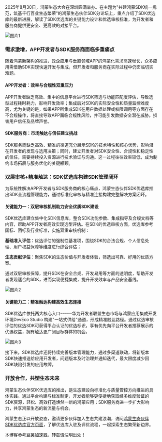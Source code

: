 2025年8月30日，鸿蒙生态大会在深圳圆满举办。在主题为"共建鸿蒙SDK统一规范，筑基千行百业生态繁荣"的鸿蒙生态伙伴SDK分论坛上，重点介绍了SDK优选库的最新进展，解读了SDK优选库的关键能力设计和优选审核标准，为开发者和服务商提供更安全、更高效的对接平台。

![图片1](https://img2024.cnblogs.com/blog/2396482/202509/2396482-20250901095600573-173553985.jpg)

### 需求激增，APP开发者与SDK服务商面临多重痛点

随着鸿蒙新架构的推进，政企应用与垂直领域APP的鸿蒙化需求高速增长，众多应用需借助SDK实现快速开发与集成，但开发者和服务商在实际过程中仍面临切实难题。

#### APP开发者：效率与合规性双重压力

APP开发者缺乏高效、集中的信息平台进行SDK筛选与功能匹配度评估，导致选型过程耗时耗力，影响开发效率；集成后对SDK的实际安全性和质量监控难度高，尤为关键的是，如果APP所集成SDK在用户数据处理或权限调用等方面存在不合规操作，将直接导致APP面临合规性风险，并可能引发数据安全潜在威胁，损害用户信任及品牌声誉。

#### SDK服务商：市场触达与信任建立挑战

SDK服务商缺乏高效、精准的渠道充分展示SDK的技术特性和核心优势，影响潜在开发者的发现与选用决策；同时，建立开发者对SDK安全性、合规性和稳定性的信任，需要持续投入资源进行技术验证与沟通。这一过程往往效率较低，成为制约市场拓展与服务优化的关键瓶颈。

### 双层审核+精准触达：SDK优选库构建SDK管理闭环

为系统性解决APP开发者与SDK服务商的核心痛点，鸿蒙生态伙伴SDK优选库推出SDK全流程管理能力，通过标准化审核与精准连接构建完整解决方案闭环。

#### 关键能力一：双层审核机制助力安全优质SDK建设

SDK优选库建立集中化SDK信息库，整合SDK功能参数、集成指导及合规文档等内容，帮助APP开发者高效实现选型评估。在SDK的优选审核方面，优选库参考国标、团标及行业标准，实施双重审核机制：

**基础准入评估**：优选评估的强制性基准项，围绕SDK的合法合规、个人信息处理、用户权益保障等维度进行综合评估；

**生态贡献评估**：聚焦SDK的生态价值与开发者体验，筛选出可靠、好用的优质方案。

通过双层审核保障，提升SDK在安全合规、开发易用等方面的透明度，帮助开发者发现适合的SDK，进而实现便捷集成，提升开发效率与产品安全基线。

![图片2]()

#### 关键能力二：精准触达构建高效生态连接

SDK优选库依托两大核心入口------华为开发者联盟生态市场与鸿蒙应用集成开发环境DevEco Studio 构建"一站式供给"通道，形成精准触达路径。通过优选审核评估的优选SDK可获得平台认证的优选标识，享有优先向平台开发者推荐展示的优选权益，拥有触达更广阔目标群体的机会。

![图片3]()

接下来，SDK优选库还将持续完善版本管理能力，通过多渠道联动，将新版本SDK快速推送给应用开发者，问题版本及时治理并通知迭代，最大限度减少因SDK缺陷引发的应用故障。

### 开放合作，共塑生态未来

鸿蒙生态伙伴SDK优选库的推出，是生态建设向标准化与质量管控方向推进的具体实践。通过平台构建与标准制定，开发者能够更便捷地获取经多维度验证的SDK资源，轻松、高效打造焕然一新的鸿蒙应用；SDK服务商进一步扩大影响力，共享鸿蒙生态的新流量与机会。

鸿蒙生态正以开放姿态，邀请更多伙伴加入生态共建浪潮，访问[鸿蒙生态伙伴SDK优选库官方页面](https://github.com "鸿蒙生态伙伴SDK优选库官方页面")，了解优选库入驻及评优流程，一起探索生态繁荣新边界。

本博客参考[豆荚加速器](https://yirou.org)。转载请注明出处！
